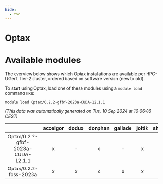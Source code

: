 ```yaml
---
hide:
  - toc
---
```


Optax
=====

# Available modules


The overview below shows which Optax installations are available per HPC-UGent Tier-2 cluster, ordered based on software version (new to old).

To start using Optax, load one of these modules using a `module load` command like:

```shell
module load Optax/0.2.2-gfbf-2023a-CUDA-12.1.1
```

*(This data was automatically generated on Tue, 10 Sep 2024 at 10:06:06 CEST)*  

| |accelgor|doduo|donphan|gallade|joltik|shinx|skitty|
| :---: | :---: | :---: | :---: | :---: | :---: | :---: | :---: |
|Optax/0.2.2-gfbf-2023a-CUDA-12.1.1|x|-|x|-|x|-|-|
|Optax/0.2.2-foss-2023a|x|x|x|x|x|x|x|
